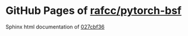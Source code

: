 GitHub Pages of [rafcc/pytorch-bsf](https://github.com/rafcc/pytorch-bsf.git)
===
Sphinx html documentation of [027cbf36](https://github.com/rafcc/pytorch-bsf/tree/027cbf3662b933ac44beaacd6b70079938b2b1b2)
